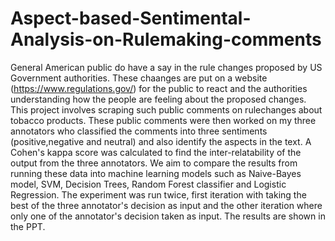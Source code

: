 # Aspect-based-Sentimental-Analysis-on-Rulemaking-comments
General American public do have a say in the rule changes proposed by US Government authorities. These chaanges are put on a website (https://www.regulations.gov/) for the public to react and the authorities understanding how the people are feeling about the proposed changes. This project involves scraping such public comments on rulechanges about tobacco products. These public comments were then worked on my three annotators who classified the comments into three sentiments (positive,negative and neutral) and also identify the aspects in the text. A Cohen's kappa score was calculated to find the inter-relatability of the output from the three annotators. We aim to compare the results from running these data into machine learning models such as Naive-Bayes model, SVM, Decision Trees, Random Forest classifier and Logistic Regression. The experiment was run twice, first iteration with taking the best of the three annotator's decision as input and the other iteration where only one of the annotator's decision taken as input. The results are shown in the PPT. 
